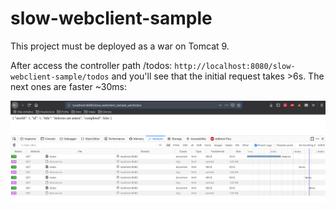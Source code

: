 # slow-webclient-sample

This project must be deployed as a war on Tomcat 9.

After access the controller path /todos: `http://localhost:8080/slow-webclient-sample/todos` and you'll see that the initial request takes >6s. The next ones are faster ~30ms:

![alt text](https://raw.githubusercontent.com/codependent/slow-webclient-sample/master/browser-screenshot.png)


